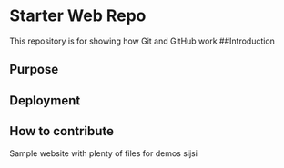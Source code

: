 # Starter Web Repo

This repository is for showing how Git and GitHub work
##Introduction 

## Purpose
## Deployment
## How to contribute
Sample website with plenty of files for demos
sijsi